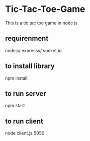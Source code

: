 # Tic-Tac-Toe-Game

This is a tic tac toe game in node js

## requirenment

nodejs/
expresss/
socket.io

## to install library

npm install

## to run server

npm start

## to run client

node client.js 5050
